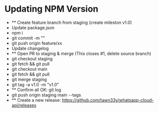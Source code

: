 # Updating NPM Version

- ** Create feature branch from staging (create mileston v1.0)
- Update package.json
- npm i
- git commit -m ""
- git push origin feature/xx
- Update changelog
- ** Open PR to staging & merge (This closes #1, delete source branch)
- git checkout staging
- git fetch && git pull
- git checkout main
- git fetch && git pull
- git merge staging
- git tag -a v1.0 -m "v1.0"
- ** Confirm all OK: git log
- git push origin staging main --tags
- ** Create a new release: https://github.com/tawn33y/whatsapp-cloud-api/releases

